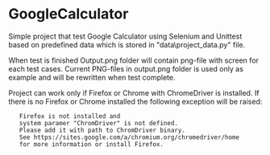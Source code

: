 # GoogleCalculator
Simple project that test Google Calculator using Selenium and Unittest based on predefined data which is stored in "data\project_data.py" file.

When test is finished Output.png folder will contain png-file with screen for each test cases.
Current PNG-files in output.png folder is used only as example and will be rewritten when test complete.

Project can work only if Firefox or Chrome with ChromeDriver is installed. If there is no Firefox or Chrome installed the following exception will be raised:
```
   Firefox is not installed and
   system paramer "ChromDriver" is not defined.
   Please add it with path to ChromDriver binary.
   See https://sites.google.com/a/chromium.org/chromedriver/home
   for more information or install Firefox.
```